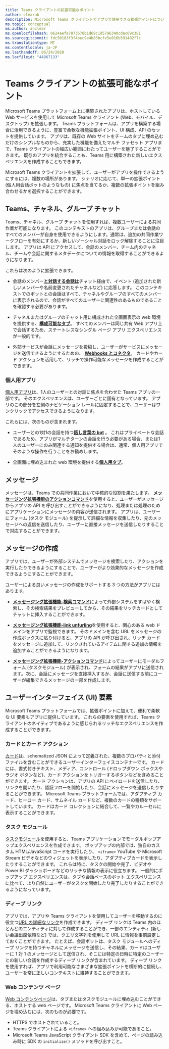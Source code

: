 ```yaml
---
title: Teams クライアントの拡張可能なポイント
author: clearab
description: Microsoft Teams クライアントでアプリで使用できる拡張ポイントについて理解します。
ms.topic: conceptual
ms.author: anclear
ms.openlocfilehash: 0624aefa7873678b1d69c1d5796340cdac69c381
ms.sourcegitcommit: fdc50183f3f4bec9e4b83bcfe5e016b591402f7c
ms.translationtype: MT
ms.contentlocale: ja-JP
ms.lasthandoff: 06/24/2020
ms.locfileid: "44867133"
---
```

# <a name="extensible-points-in-the-teams-client"></a>Teams クライアントの拡張可能なポイント

Microsoft Teams プラットフォーム上に構築されたアプリは、ホストしている Web サービスを使用して Microsoft Teams クライアント (Web、モバイル、デスクトップ) を拡張します。 Teams プラットフォームは、アプリを構築する場合に活用できるように、豊富で柔軟な機能拡張ポイント、UI 構成、API のセットを提供しています。 アプリは、既存の Web サイトをチームのタブに埋め込むだけのシンプルなものから、充実した機能を備えたマルチ ファセット アプリまで、Teams クライアントの幅広い範囲にわたってユーザーを魅了することができます。 既存のアプリを統合することも、Teams 用に構築された新しいエクスペリエンスを作成することもできます。

Microsoft Teams クライアントを拡張して、ユーザーがアプリを操作できるようにするには、複数の場所があります。 シナリオに応じて、単一の拡張ポイント (個人用会話ボットのようなもの) に焦点を当てるか、複数の拡張ポイントを組み合わせるかを選択することができます。

## <a name="teams-channels-and-group-chats"></a>Teams、チャネル、グループ チャット

Teams、チャネル、グループ チャットを使用すれば、複数ユーザーによる共同作業が可能になります。 このコンテキストのアプリは、グループまたは会話のすべてのメンバーが自身を使用できるようにします。通常は、追加の共同作業ワークフローを有効にするか、新しいソーシャル対話をロック解除することに注目します。 アプリは API にアクセスして、会話のメンバー、チーム内のチャネル、チームや会話に関するメタデータについての情報を取得することができるようになります。

これらは次のように拡張できます。

* 会話のメンバー[**と対話する会話は**](~/bots/what-are-bots.md)チャット経由で、イベント (追加された新しいメンバーや名前変更されたチャネルなど) に応答します。 このコンテキストでのボットとの会話はすべて、チャネルやグループのすべてのメンバーに表示されるので、会話がすべてのユーザーに関連性のあるものであることを確認する必要があります。

* チャネルまたはグループのチャット用に構成された全画面表示の web 環境を提供する、[**構成可能なタブ**](~/tabs/what-are-tabs.md)。 すべてのメンバーは同じ共有 Web アプリ上で会話するため、ステートレスなシングル ページ アプリ エクスペリエンスが一般的です。

* 外部サービスが会話にメッセージを投稿し、ユーザーがサービスにメッセージを送信できるようにするための、 [**Webhooks とコネクタ**](~/webhooks-and-connectors/what-are-webhooks-and-connectors.md)。 カードやカード アクションを活用して、リッチで操作可能なメッセージを作成することができます。

### <a name="personal-apps"></a>個人用アプリ

[個人用アプリ](~/concepts/design/personal-apps.md)は、1人のユーザーとの対話に焦点を合わせた Teams アプリの一部です。 そのエクスペリエンスは、ユーザーごとに固有となっています。 アプリのこの部分を左側のナビゲーション レールに固定することで、ユーザーはワンクリックでアクセスできるようになります。

これらには、次のものが含まれます。

* ユーザーとの1対1の会話を持つ[**話し言葉の bot**](~/bots/what-are-bots.md) 。 これはプライベートな会話であるため、アプリがマルチターンの会話を行う必要がある場合、または1人のユーザーにのみ関連する通知を提供する場合は、通常、個人用アプリでそのような操作を行うことをお勧めします。

* 全画面に埋め込まれた web 環境を提供する[**個人用タブ**](~/tabs/what-are-tabs.md)。

## <a name="messages"></a>メッセージ

メッセージは、Teams での共同作業において中核的な役割を果たします。 [**メッセージング拡張機能のアクションコマンド**](~/messaging-extensions/what-are-messaging-extensions.md)を使用すると、ユーザーがメッセージからアプリの API を呼び出すことができるようになり、処理または処理のためにアプリケーションにメッセージの内容が送信されます。 アプリは、ユーザーにフォーム (タスク モジュール) を提示して詳細な情報を収集したり、元のメッセージへの返信を送信したり、ユーザーに直接メッセージを送信したりすることで対応することができます。

## <a name="writing-messages"></a>メッセージの作成

アプリでは、ユーザーが外部システムでメッセージを検索したり、アクションを実行したりできるようにすることで、ユーザーがより効果的なメッセージを作成できるようにすることができます。

ユーザーによる良いメッセージの作成をサポートする 3 つの方法がアプリにはあります。

* [**メッセージング拡張機能-検索コマンド**](~/messaging-extensions/what-are-messaging-extensions.md)によって外部システムをすばやく検索し、その検索結果をプレビューしてから、その結果をリッチカードとしてチャットに挿入することができます。

* [**メッセージング拡張機能-link unfurling**](~/messaging-extensions/what-are-messaging-extensions.md)を使用すると、関心のある web ドメインをアプリで監視できます。 そのドメインを含む URL をメッセージの作成ボックスに貼り付けると、アプリの API が呼び出され、リッチ カードをメッセージに追加して、リンクされているアイテムに関する追加の情報を追加することができるようになります。

* [**メッセージング拡張機能-アクションコマンド**](~/messaging-extensions/what-are-messaging-extensions.md)によってユーザーにモーダルフォーム (タスクモジュール) が表示され、フォームの結果がアプリに送信されます。次に、会話にメッセージを直接挿入するか、会話に送信する前にユーザーが編集できるメッセージの一部を作成します。

## <a name="user-interface-ui-elements"></a>ユーザーインターフェイス (UI) 要素

Microsoft Teams プラットフォームでは、拡張ポイントに加えて、便利で柔軟な UI 要素もアプリに提供しています。 これらの要素を使用すれば、Teams クライアントのネイティブであるように感じられるリッチなエクスペリエンスを作成することができます。

### <a name="cards--card-actions"></a>カードとカード アクション

[カード](~/task-modules-and-cards/what-are-cards.md)は、schematized JSON によって定義された、複数のプロパティと添付ファイルを含むことができるユーザーインターフェイスコンテナーです。 カードには、書式付きテキスト、メディア、コントロール (ドロップダウン ボックスやラジオ ボタンなど)、カード アクションをトリガーするボタンなどを含めることができます。 カード アクションは、アプリの API にペイロードを送信したり、リンクを開いたり、認証フローを開始したり、会話にメッセージを送信したりすることができます。 Microsoft Teams プラットフォームでは、アダプティブ カード、ヒーロー カード、サムネイル カードなど、複数のカードの種類をサポートしています。 カードはカード コレクションに結合して、一覧やカルーセルに表示することができます。

### <a name="task-modules"></a>タスク モジュール

[タスクモジュール](~/task-modules-and-cards/what-are-task-modules.md)を使用すると、Teams アプリケーションでモーダルポップアップエクスペリエンスを作成できます。 ポップアップの内部では、独自のカスタム HTML/JavaScript コードを実行したり、 `<iframe>` YouTube や Microsoft Stream ビデオなどのウィジェットを表示したり、アダプティブカードを表示したりすることができます。 これらは特に、タスクの開始や完了、ビデオや Power BI ダッシュボードなどのリッチな情報の表示に役立ちます。 一般的にポップアップ エクスペリエンスは、タブや会話ベースのボット エクスペリエンスに比べて、より自然にユーザーがタスクを開始したり完了したりすることができるようになっています。

### <a name="deep-links"></a>ディープ リンク

アプリでは、アプリや Teams クライアントを使用してユーザーを移動するのに役立つ[URL の詳細なリンク](~/concepts/build-and-test/deep-links.md)を作成できます。 ディープ リンクは Teams 内のほとんどのエンティティに対して作成することができ、一部のエンティティ (新しい会議出席依頼など) では、クエリ文字列を使用して URL に情報を事前設定しておくことができます。 たとえば、会話ボットは、タスク モジュールへのディープ リンクを持つチャネルにメッセージを送信し、その結果、カードはユーザーに 1 対 1 のメッセージとして送信され、そこには特定の日時に特定のユーザーとの新しい会議を作成するディープ リンクが含まれています。 ディープ リンクを使用すれば、アプリで利用可能なさまざまな拡張ポイントを横断的に接続し、ユーザーを常に正しいコンテキストに維持することができます。

### <a name="web-content-pages"></a>Web コンテンツ ページ

[Web コンテンツページ](~/tabs/how-to/create-tab-pages/content-page.md)は、タブまたはタスクモジュールに埋め込むことができる、ホストする web ページです。 Microsoft Teams クライアントに Web ページを埋め込むには、次のものが必要です。

* HTTPS でホストされていること。
* Teams クライアントによる `<iframe>` への組み込みが可能であること。
* Microsoft Teams JavaScript クライアント SDK を含めて、ページの読み込み時に SDK の `initialize()` メソッドを呼び出すこと。

